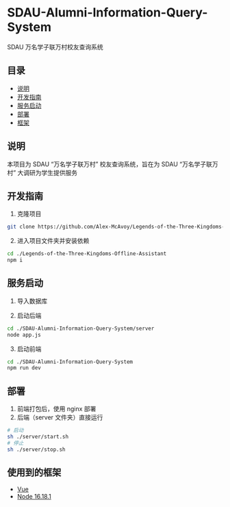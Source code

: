 # SDAU-Alumni-Information-Query-System

SDAU 万名学子联万村校友查询系统

## 目录

- [说明](#说明)
- [开发指南](#开发指南)
- [服务启动](#服务启动)
- [部署](#部署)
- [框架](#框架)

## 说明

本项目为 SDAU “万名学子联万村” 校友查询系统，旨在为 SDAU “万名学子联万村” 大调研为学生提供服务

## 开发指南

1. 克隆项目

```sh
git clone https://github.com/Alex-McAvoy/Legends-of-the-Three-Kingdoms-Offline-Assistant.git
```

2. 进入项目文件夹并安装依赖

```sh
cd ./Legends-of-the-Three-Kingdoms-Offline-Assistant
npm i
```

## 服务启动

1. 导入数据库
   
2. 启动后端

```sh
cd ./SDAU-Alumni-Information-Query-System/server
node app.js
```

3. 启动前端

```sh
cd ./SDAU-Alumni-Information-Query-System
npm run dev
```

## 部署

1. 前端打包后，使用 nginx 部署
2. 后端（server 文件夹）直接运行

```sh
# 启动
sh ./server/start.sh
# 停止
sh ./server/stop.sh
```


## 使用到的框架

- [Vue](https://cn.vuejs.org/)
- [Node 16.18.1](https://nodejs.org)


